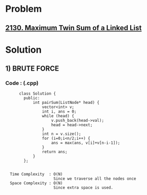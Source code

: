 # Problem

## [2130. Maximum Twin Sum of a Linked List](https://leetcode.com/problems/maximum-twin-sum-of-a-linked-list/)


# Solution 

## 1) BRUTE FORCE 

       
      
      
   ### Code : (.cpp)
    
          class Solution {
            public:
                int pairSum(ListNode* head) {
                    vector<int> v;
                    int i, ans = 0;
                    while (head) {
                        v.push_back(head->val);
                        head = head->next;
                    }
                    int n = v.size();
                    for (i=0;i<n/2;i++) {
                        ans = max(ans, v[i]+v[n-i-1]);
                    }
                    return ans;
                }
            };

 
      Time Complexity  : O(N) 
                         Since we traverse all the nodes once
      Space Complexity : O(N)
                         Since extra space is used.
